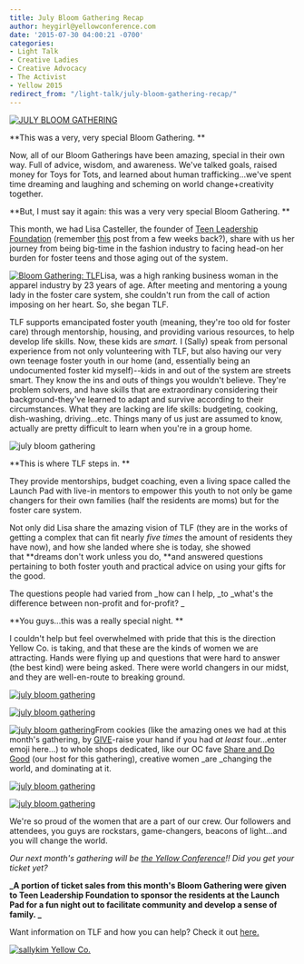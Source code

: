 ```yaml
---
title: July Bloom Gathering Recap
author: heygirl@yellowconference.com
date: '2015-07-30 04:00:21 -0700'
categories:
- Light Talk
- Creative Ladies
- Creative Advocacy
- The Activist
- Yellow 2015
redirect_from: "/light-talk/july-bloom-gathering-recap/"
---
```


[![JULY BLOOM GATHERING](http://yellowconference.com/wp-content/uploads/2015/07/39.jpg)](http://yellowconference.com/wp-content/uploads/2015/07/39.jpg)

**This was a very, very special Bloom Gathering. **

Now, all of our Bloom Gatherings have been amazing, special in their own way. Full of advice, wisdom, and awareness. We've talked goals, raised money for Toys for Tots, and learned about human trafficking...we've spent time dreaming and laughing and scheming on world change+creativity together.

**But, I must say it again: this was a very very special Bloom Gathering. **

This month, we had Lisa Casteller, the founder of [Teen Leadership Foundation](http://teenleadershipfoundation.com/) (remember [this](http://yellowconference.com/organization-highlight-teen-leadership-foundation/) post from a few weeks back?), share with us her journey from being big-time in the fashion industry to facing head-on her burden for foster teens and those aging out of the system.

[![Bloom Gathering: TLF](http://yellowconference.com/wp-content/uploads/2015/07/361.jpg)](http://yellowconference.com/wp-content/uploads/2015/07/361.jpg)Lisa, was a high ranking business woman in the apparel industry by 23 years of age. After meeting and mentoring a young lady in the foster care system, she couldn't run from the call of action imposing on her heart. So, she began TLF.

TLF supports emancipated foster youth (meaning, they're too old for foster care) through mentorship, housing, and providing various resources, to help develop life skills. Now, these kids are _smart._ I (Sally) speak from personal experience from not only volunteering with TLF, but also having our very own teenage foster youth in our home (and, essentially being an undocumented foster kid myself)--kids in and out of the system are streets smart. They know the ins and outs of things you wouldn't believe. They're problem solvers, and have skills that are extraordinary considering their background-they've learned to adapt and survive according to their circumstances. What they are lacking are life skills: budgeting, cooking, dish-washing, driving...etc. Things many of us just are assumed to know, actually are pretty difficult to learn when you're in a group home.

![july bloom gathering](http://yellowconference.com/wp-content/uploads/2015/07/Foster_Facts.jpg)

**This is where TLF steps in. **

They provide mentorships, budget coaching, even a living space called the Launch Pad with live-in mentors to empower this youth to not only be game changers for their own families (half the residents are moms) but for the foster care system.

Not only did Lisa share the amazing vision of TLF (they are in the works of getting a complex that can fit nearly _five times_ the amount of residents they have now), and how she landed where she is today, she showed that **dreams don't work unless you do, **and answered questions pertaining to both foster youth and practical advice on using your gifts for the good.

The questions people had varied from _how can I help, _to _what's the difference between non-profit and for-profit? _

**You guys...this was a really special night. **

I couldn't help but feel overwhelmed with pride that this is the direction Yellow Co. is taking, and that these are the kinds of women we are attracting. Hands were flying up and questions that were hard to answer (the best kind) were being asked. There were world changers in our midst, and they are well-en-route to breaking ground.

[![july bloom gathering](http://yellowconference.com/wp-content/uploads/2015/07/18-1.jpg)](http://yellowconference.com/wp-content/uploads/2015/07/18-1.jpg)

[![july bloom gathering](http://yellowconference.com/wp-content/uploads/2015/07/11-1.jpg)](http://yellowconference.com/wp-content/uploads/2015/07/11-1.jpg)

[![july bloom gathering](http://yellowconference.com/wp-content/uploads/2015/07/46-1.jpg)](http://yellowconference.com/wp-content/uploads/2015/07/46-1.jpg)From cookies (like the amazing ones we had at this month's gathering, by [GIVE](http://www.thecookiethatgives.com/)-raise your hand if you had _at least_ four...enter emoji here...) to whole shops dedicated, like our OC fave [Share and Do Good](http://www.shareanddogood.com/) (our host for this gathering), creative women _are _changing the world, and dominating at it.

[![july bloom gathering](http://yellowconference.com/wp-content/uploads/2015/07/6.jpg)](http://yellowconference.com/wp-content/uploads/2015/07/6.jpg)

[![july bloom gathering](http://yellowconference.com/wp-content/uploads/2015/07/9.jpg)](http://yellowconference.com/wp-content/uploads/2015/07/9.jpg)

We're so proud of the women that are a part of our crew. Our followers and attendees, you guys are rockstars, game-changers, beacons of light...and you will change the world.

_Our next month's gathering will be [the Yellow Conference](http://yellowconference.com/)!! Did you get your ticket yet?_

**_A portion of ticket sales from this month's Bloom Gathering were given to Teen Leadership Foundation to sponsor the residents at the Launch Pad for a fun night out to facilitate community and develop a sense of family. _**

Want information on TLF and how you can help? Check it out [here.](http://teenleadershipfoundation.com/donate/)

[![sallykim Yellow Co.](http://yellowconference.com/wp-content/uploads/2015/07/sallykim.jpg)](http://lettersfromamister.tumblr.com/)
